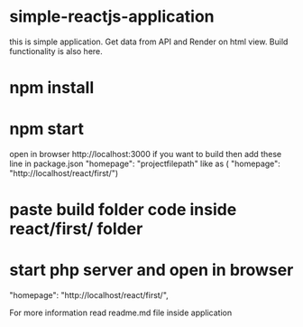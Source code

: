 # simple-reactjs-application
 this is simple application. Get data from API and Render on html view. Build functionality is also here.
# npm install 
# npm start
  open in browser http://localhost:3000
 if you want to build then add these line in package.json
 "homepage": "projectfilepath" like as ( "homepage": "http://localhost/react/first/")
 # paste build folder code inside react/first/ folder
 # start php server and open in browser
 "homepage": "http://localhost/react/first/",
 
 For more information read readme.md file inside application
 
